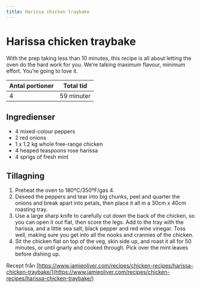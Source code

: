 ```yaml
---
title: Harissa chicken traybake
---
```

# Harissa chicken traybake

With the prep taking less than 10 minutes, this recipe is all about letting the oven do the hard work for you. We’re talking maximum flavour, minimum effort. You’re going to love it.

| Antal portioner       | Total tid         |
| --------------------- | ----------------- |
| 4                     | 59 minuter        |

## Ingredienser
* 4  mixed-colour peppers
* 2  red onions
* 1 x 1.2 kg whole free-range chicken
* 4 heaped teaspoons rose harissa
* 4 sprigs of fresh mint

## Tillagning
<ol class="recipeSteps"><li>Preheat the oven to 180ºC/350ºF/gas 4. </li><li>Deseed the peppers and tear into big chunks, peel and quarter the onions and break apart into petals, then place it all in a 30cm x 40cm roasting tray. </li><li>Use a large sharp knife to carefully cut down the back of the chicken, so you can open it out flat, then score the legs. Add to the tray with the harissa, and a little sea salt, black pepper and red wine vinegar. Toss well, making sure you get into all the nooks and crannies of the chicken.</li><li>Sit the chicken flat on top of the veg, skin side up, and roast it all for 50 minutes, or until gnarly and cooked through. Pick over the mint leaves before dishing up.</li></ol>

Recept från [https://www.jamieoliver.com/recipes/chicken-recipes/harissa-chicken-traybake/](https://www.jamieoliver.com/recipes/chicken-recipes/harissa-chicken-traybake/)